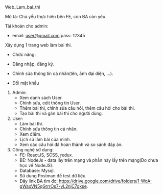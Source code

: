 Web_Lam_bai_thi

Mô tả: Chủ yếu thực hiên bên FE, còn BA còn yếu.

Tài khoản cho admin: 
- email: user@gmail.com    pass: 12345

Xây dựng 1 trang web làm bài thi.
- Chức năng:

- Đăng nhập, đăng ký.
- Chỉnh sửa thông tin cá nhân(tên, ảnh đại diện, ...).
- Đổi mật khẩu

1. Admin: 
	- Xem danh sách User.
	- Chỉnh sửa, edit thông tin User.
	- Thêm bài thi, chỉnh sửa câu hỏi, thêm câu hỏi cho bài thi.
	- Tạo bài thi và gán bài thi cho người dùng.
3. User:
	- Làm bài thi.
	- Chỉnh sửa thông tin cá nhân.
	- Xem điểm.
	- Lịch sử làm bài của mình.
	- Xem các câu hỏi đã hoàn thành và so sánh đáp án.
4. Công nghệ sử dụng:
	- FE: ReactJS, SCSS, redux.
	- BE: NodeJs - data lấy trên mạng và phần này lấy trên mạng(Do chưa học về NodeJS).
	- Database: Mysql.
	- Sử dụng Postman để test dữ liệu.
	- Đây link BA tìm đc: https://drive.google.com/drive/folders/1-WoA-gWaoVN5qGrrrOs7-yL2njC7gkse.
